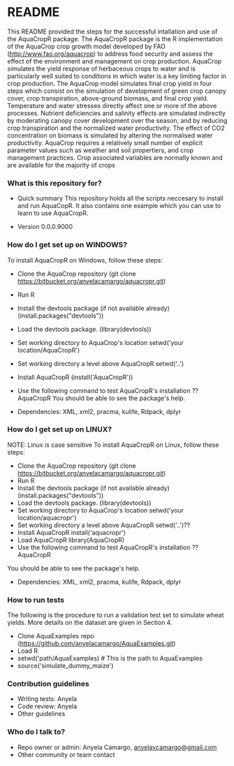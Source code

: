 # README #

This README provided the steps for the successful intallation and use of the 
AquaCropR package. The AquaCropR package is the R implementation of the AquaCrop crop 
    growth model developed by FAO (http://www.fao.org/aquacrop) to address food 
    security and assess the effect of the environment and management on crop 
    production. AquaCrop simulates the yield response of herbaceous crops to
    water and is particularly well suited to conditions in which water is a key 
    limiting factor in crop production. The AquaCrop model simulates final crop 
    yield in four steps which consist on the simulation of development of green 
    crop canopy cover, crop transpiration, above-ground biomass, and final crop 
    yield. Temperature and water stresses directly affect one or more of the 
    above processes. 
    Nutrient deficiencies and salinity effects are simulated indirectly by 
    moderating canopy cover development over the season, and by reducing crop
    transpiration and the normalized water productivity. The effect of CO2 
    concentration on biomass is simulated by altering the normalised water 
    productivity. 
    AquaCrop requires a relatively small number of explicit parameter values 
    such as weather and soil propertiers, and crop management practices. 
    Crop associated variables are normally known and are available for the 
    majority of crops

### What is this repository for? ###

* Quick summary
This repository holds all the scripts neccesary to install and run AquaCopR. It 
also contains one example which you can use to learn to use AquaCropR. 

* Version 
0.0.0.9000


### How do I get set up on WINDOWS? ###

To install AquaCropR on Windows, follow these steps:

* Clone the AquaCrop repository
(git clone https://bitbucket.org/anyelacamargo/aquacropr.git)
* Run R
*  Install the devtools package (if not available already)
(install.packages("devtools"))
* Load the devtools package.
(library(devtools))
*  Set working directory to AquaCrop's location
setwd('your location/AquaCropR')
*  Set working directory a level above AquaCropR
setwd('..')
* Install AquaCropR
(install('AquaCropR'))
* Use the following command to test AquaCropR's installation
?? AquaCropR
You should be able to see the package's help.

* Dependencies: XML, xml2, pracma, kulife, Rdpack, dplyr

### How do I get set up on LINUX? ###

NOTE: Linux is case sensitive
To install AquaCropR on Linux, follow these steps:

* Clone the AquaCrop repository
(git clone https://bitbucket.org/anyelacamargo/aquacropr.git)
* Run R
*  Install the devtools package (if not available already)
(install.packages("devtools"))
* Load the devtools package.
(library(devtools))
*  Set working directory to AquaCrop's location
setwd('your location/aquacropr')
*  Set working directory a level above AquaCropR
setwd('..')??
* Install AquaCropR
install('aquacropr')
* Load AquaCropR
library(AquaCropR)
* Use the following command to test AquaCropR's installation
?? AquaCropR

You should be able to see the package's help.

* Dependencies: XML, xml2, pracma, kulife, Rdpack, dplyr

### How to run tests ##

The following is the procedure to run a validation test set to simulate wheat 
yields. More details on the dataset are given in Section 4.

* Clone AquaExamples repo (https://github.com/anyelacamargo/AquaExamples.git)
* Load R
* setwd('path/AquaExamples) # This is the path to AquaExamples
* source('simulate_dummy_maize')




### Contribution guidelines ###

* Writing tests: Anyela
* Code review: Anyela
* Other guidelines

### Who do I talk to? ###

* Repo owner or admin: Anyela Camargo, anyelavcamargo@gmail.com
* Other community or team contact